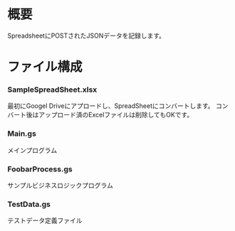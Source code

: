 # 概要
SpreadsheetにPOSTされたJSONデータを記録します。

# ファイル構成
### SampleSpreadSheet.xlsx
最初にGoogel Driveにアプロードし、SpreadSheetにコンバートします。
コンバート後はアップロード済のExcelファイルは削除してもOKです。

### Main.gs
メインプログラム

### FoobarProcess.gs
サンプルビジネスロジックプログラム

### TestData.gs
テストデータ定義ファイル